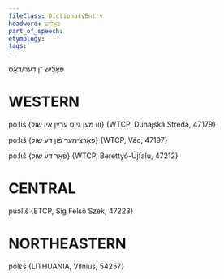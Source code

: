 ```yaml
---
fileClass: DictionaryEntry
headword: פּאָליש
part_of_speech: 
etymology: 
tags: 
---
```

פּאָליש
־ן
דער/דאָס

WESTERN
========

poːliš {וווּ מען גייט ערײַן אין שול} {WTCP, Dunajská Streda, 47179}

poːlɩš {פֿאָרצימער פֿון דע שול} {WTCP, Vác, 47197}

poːlɩš {פֿאַר דע שול} {WTCP, Berettyó-Újfalu, 47212}

CENTRAL
========

púəlɩš {ETCP, Sîg Felső Szek, 47223}

NORTHEASTERN
==============

pólɛš {LITHUANIA, Vilnius, 54257}